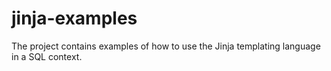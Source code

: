 # jinja-examples

The project contains examples of how to use the Jinja templating language in a SQL context.
